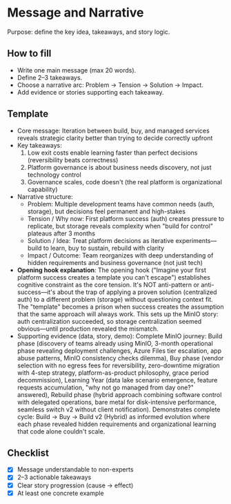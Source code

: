 # Message and Narrative
Purpose: define the key idea, takeaways, and story logic.

## How to fill
- Write one main message (max 20 words).
- Define 2–3 takeaways.
- Choose a narrative arc: Problem → Tension → Solution → Impact.
- Add evidence or stories supporting each takeaway.

## Template
- Core message: Iteration between build, buy, and managed services reveals strategic clarity better than trying to decide correctly upfront
- Key takeaways:
  1. Low exit costs enable learning faster than perfect decisions (reversibility beats correctness)
  2. Platform governance is about business needs discovery, not just technology control
  3. Governance scales, code doesn't (the real platform is organizational capability)
- Narrative structure:
  - Problem: Multiple development teams have common needs (auth, storage), but decisions feel permanent and high-stakes
  - Tension / Why now: First platform success (auth) creates pressure to replicate, but storage reveals complexity when "build for control" plateaus after 3 months
  - Solution / Idea: Treat platform decisions as iterative experiments—build to learn, buy to sustain, rebuild with clarity
  - Impact / Outcome: Team reorganizes with deep understanding of hidden requirements and business governance (not just tech)
- **Opening hook explanation**: The opening hook ("Imagine your first platform success creates a template you can't escape") establishes cognitive constraint as the core tension. It's NOT anti-pattern or anti-success—it's about the trap of applying a proven solution (centralized auth) to a different problem (storage) without questioning context fit. The "template" becomes a prison when success creates the assumption that the same approach will always work. This sets up the MinIO story: auth centralization succeeded, so storage centralization seemed obvious—until production revealed the mismatch.
- Supporting evidence (data, story, demo): Complete MinIO journey: Build phase (discovery of teams already using MinIO, 3-month operational phase revealing deployment challenges, Azure Files tier escalation, app abuse patterns, MinIO consistency checks dilemma), Buy phase (vendor selection with no egress fees for reversibility, zero-downtime migration with 4-step strategy, platform-as-product philosophy, grace period decommission), Learning Year (data lake scenario emergence, feature requests accumulation, "why not go managed from day one?" answered), Rebuild phase (hybrid approach combining software control with delegated operations, bare metal for disk-intensive performance, seamless switch v2 without client notification). Demonstrates complete cycle: Build → Buy → Build v2 (Hybrid) as informed evolution where each phase revealed hidden requirements and organizational learning that code alone couldn't scale.

## Checklist
- [x] Message understandable to non-experts
- [x] 2–3 actionable takeaways
- [x] Clear story progression (cause → effect)
- [x] At least one concrete example
